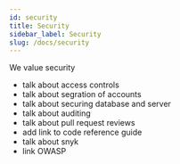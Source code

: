 ```yaml
---
id: security
title: Security
sidebar_label: Security
slug: /docs/security
---
```


We value security

- talk about access controls
- talk about segration of accounts
- talk about securing database and server
- talk about auditing
- talk about pull request reviews
- add link to code reference guide
- talk about snyk
- link OWASP
